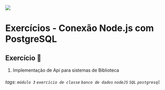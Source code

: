 ![](https://i.imgur.com/xG74tOh.png)

# Exercícios - Conexão Node.js com PostgreSQL

## Exercício 🏫

1. Implementação de Api para sistemas de Biblioteca

###### tags: `módulo 3` `exercício de classe` `banco de dados` `nodeJS` `SQL` `postgresql`
